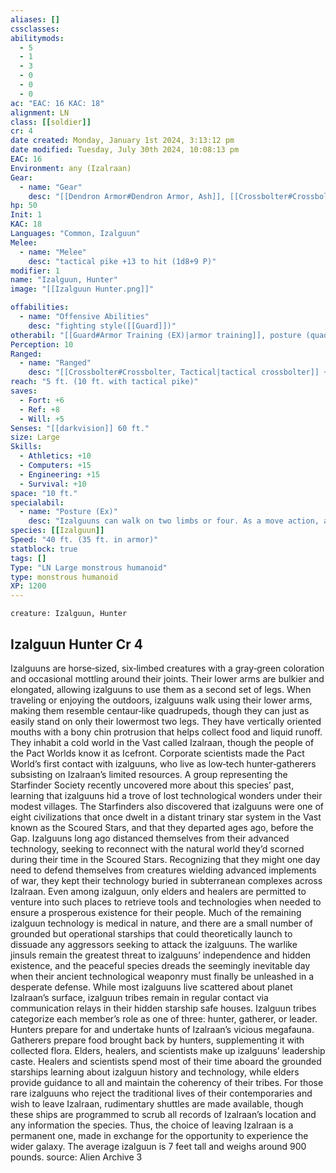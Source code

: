 ```yaml
---
aliases: []
cssclasses:
abilitymods:
  - 5
  - 1
  - 3
  - 0
  - 0
  - 0
ac: "EAC: 16 KAC: 18" 
alignment: LN
class: [[soldier]]
cr: 4
date created: Monday, January 1st 2024, 3:13:12 pm
date modified: Tuesday, July 30th 2024, 10:08:13 pm
EAC: 16
Environment: any (Izalraan)
Gear:
  - name: "Gear"
    desc: "[[Dendron Armor#Dendron Armor, Ash]], [[Crossbolter#Crossbolter, Tactical|tactical crossbolter]] with 20 arrows, [[Pike#Pike, Tactical|tactical pike]]"
hp: 50
Init: 1
KAC: 18
Languages: "Common, Izalguun"
Melee:
  - name: "Melee"
    desc: "tactical pike +13 to hit (1d8+9 P)"
modifier: 1
name: "Izalguun, Hunter"
image: "[[Izalguun Hunter.png]]"

offabilities:
  - name: "Offensive Abilities"
    desc: "fighting style([[Guard]])"
otherabil: "[[Guard#Armor Training (EX)|armor training]], posture (quadrupedal)"
Perception: 10
Ranged:
  - name: "Ranged"
    desc: "[[Crossbolter#Crossbolter, Tactical|tactical crossbolter]] +10 to hit (1d10+4 P)"
reach: "5 ft. (10 ft. with tactical pike)"
saves:
  - Fort: +6 
  - Ref: +8 
  - Will: +5 
Senses: "[[darkvision]] 60 ft."
size: Large
Skills:
  - Athletics: +10 
  - Computers: +15 
  - Engineering: +15 
  - Survival: +10 
space: "10 ft."
specialabil:
  - name: "Posture (Ex)"
    desc: "Izalguuns can walk on two limbs or four. As a move action, an izalguun can switch between a bipedal and a quadrupedal posture. When in its quadrupedal posture, an izalguun has a land speed of 40 feet and a reach of 5 feet. While in its bipedal posture, an izalguun has a land speed of 20 feet, a reach of 10 feet, and the multiarmed (4) universal creature rule."
species: [[Izalguun]] 
Speed: "40 ft. (35 ft. in armor)" 
statblock: true
tags: []
Type: "LN Large monstrous humanoid" 
type: monstrous humanoid
XP: 1200 
---
```


```statblock
creature: Izalguun, Hunter
```

## Izalguun Hunter Cr 4

Izalguuns are horse‑sized, six‑limbed creatures with a gray‑green coloration and occasional mottling around their joints. Their lower arms are bulkier and elongated, allowing izalguuns to use them as a second set of legs. When traveling or enjoying the outdoors, izalguuns walk using their lower arms, making them resemble centaur‑like quadrupeds, though they can just as easily stand on only their lowermost two legs. They have vertically oriented mouths with a bony chin protrusion that helps collect food and liquid runoff. They inhabit a cold world in the Vast called Izalraan, though the people of the Pact Worlds know it as Icefront.
Corporate scientists made the Pact World’s first contact with izalguuns, who live as low‑tech hunter‑gatherers subsisting on Izalraan’s limited resources. A group representing the Starfinder Society recently uncovered more about this species’ past, learning that izalguuns hid a trove of lost technological wonders under their modest villages. The Starfinders also discovered that izalguuns were one of eight civilizations that once dwelt in a distant trinary star system in the Vast known as the Scoured Stars, and that they departed ages ago, before the Gap.
Izalguuns long ago distanced themselves from their advanced technology, seeking to reconnect with the natural world they’d scorned during their time in the Scoured Stars. Recognizing that they might one day need to defend themselves from creatures wielding advanced implements of war, they kept their technology buried in subterranean complexes across Izalraan. Even among izalguun, only elders and healers are permitted to venture into such places to retrieve tools and technologies when needed to ensure a prosperous existence for their people. Much of the remaining izalguun technology is medical in nature, and there are a small number of grounded but operational starships that could theoretically launch to dissuade any aggressors seeking to attack the izalguuns. The warlike jinsuls remain the greatest threat to izalguuns’ independence and hidden existence, and the peaceful species dreads the seemingly inevitable day when their ancient technological weaponry must finally be unleashed in a desperate defense.
While most izalguuns live scattered about planet Izalraan’s surface, izalguun tribes remain in regular contact via communication relays in their hidden starship safe houses. Izalguun tribes categorize each member’s role as one of three: hunter, gatherer, or leader. Hunters prepare for and undertake hunts of Izalraan’s vicious megafauna. Gatherers prepare food brought back by hunters, supplementing it with collected flora. Elders, healers, and scientists make up izalguuns’ leadership caste. Healers and scientists spend most of their time aboard the grounded starships learning about izalguun history and technology, while elders provide guidance to all and maintain the coherency of their tribes.
For those rare izalguuns who reject the traditional lives of their contemporaries and wish to leave Izalraan, rudimentary shuttles are made available, though these ships are programmed to scrub all records of Izalraan’s location and any information the species. Thus, the choice of leaving Izalraan is a permanent one, made in exchange for the opportunity to experience the wider galaxy.
The average izalguun is 7 feet tall and weighs around 900 pounds.
source: Alien Archive 3
